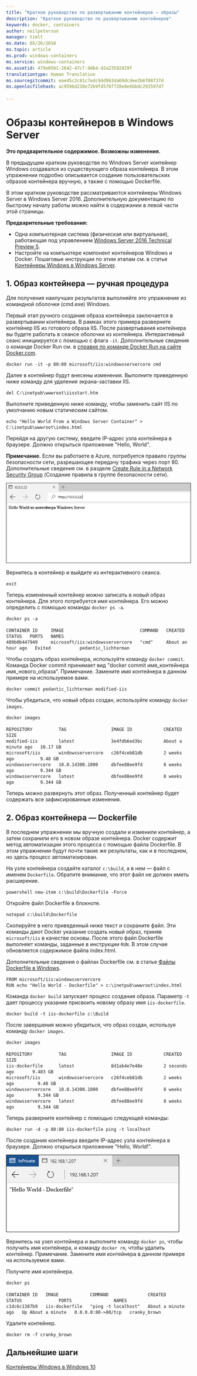 ```yaml
---
title: "Краткое руководство по развертыванию контейнеров — образы"
description: "Краткое руководство по развертыванию контейнеров"
keywords: docker, containers
author: neilpeterson
manager: timlt
ms.date: 05/26/2016
ms.topic: article
ms.prod: windows-containers
ms.service: windows-containers
ms.assetid: 479e05b1-2642-47c7-9db4-d2a23592d29f
translationtype: Human Translation
ms.sourcegitcommit: eae45c2c81c7edc94d963da69dcdee2b6f08f37d
ms.openlocfilehash: ac9596d210e72b9fd576f728e8e6bbdc293597d7

---
```


# Образы контейнеров в Windows Server

**Это предварительное содержимое. Возможны изменения.** 

В предыдущем кратком руководстве по Windows Server контейнер Windows создавался из существующего образа контейнера. В этом упражнении подробно описывается создание пользовательских образов контейнера вручную, а также с помощью Dockerfile.

В этом кратком руководстве рассматриваются контейнеры Windows Server в Windows Server 2016. Дополнительную документацию по быстрому началу работы можно найти в содержании в левой части этой страницы. 

**Предварительные требования:**

- Одна компьютерная система (физическая или виртуальная), работающая под управлением [Windows Server 2016 Technical Preview 5](https://www.microsoft.com/en-us/evalcenter/evaluate-windows-server-technical-preview).
- Настройте на компьютере компонент контейнеров Windows и Docker. Пошаговые инструкции по этим этапам см. в статье [Контейнеры Windows в Windows Server](./quick_start_windows_server.md).

## 1. Образ контейнера — ручная процедура

Для получения наилучших результатов выполняйте это упражнение из командной оболочки (cmd.exe) Windows.

Первый этап ручного создания образа контейнера заключается в развертывании контейнера. В рамках этого примера разверните контейнер IIS из готового образа IIS. После развертывания контейнера вы будете работать в сеансе оболочки из контейнера. Интерактивный сеанс инициируется с помощью с флага `-it`. Дополнительные сведения о команде Docker Run см. в [справке по команде Docker Run на сайте Docker.com]( https://docs.docker.com/engine/reference/run/). 

```none
docker run -it -p 80:80 microsoft/iis:windowsservercore cmd
```

Далее в контейнер будут внесены изменения. Выполните приведенную ниже команду для удаления экрана-заставки IIS.

```none
del C:\inetpub\wwwroot\iisstart.htm
```

Выполните приведенную ниже команду, чтобы заменить сайт IIS по умолчанию новым статическим сайтом.

```none
echo "Hello World From a Windows Server Container" > C:\inetpub\wwwroot\index.html
```

Перейдя на другую систему, введите IP-адрес узла контейнера в браузере. Должно открыться приложение "Hello, World".

**Примечание.** Если вы работаете в Azure, потребуется правило группы безопасности сети, разрешающее передачу трафика через порт 80. Дополнительные сведения см. в разделе [Create Rule in a Network Security Group]( https://azure.microsoft.com/en-us/documentation/articles/virtual-networks-create-nsg-arm-pportal/#create-rules-in-an-existing-nsg) (Создание правила в группе безопасности сети).

![](media/hello.png)

Вернитесь в контейнер и выйдите из интерактивного сеанса.

```none
exit
```

Теперь измененный контейнер можно записать в новый образ контейнера. Для этого потребуется имя контейнера. Его можно определить с помощью команды `docker ps -a`.

```none
docker ps -a

CONTAINER ID     IMAGE                             COMMAND   CREATED             STATUS   PORTS   NAMES
489b0b447949     microsoft/iis:windowsservercore   "cmd"     About an hour ago   Exited           pedantic_lichterman
```

Чтобы создать образ контейнера, используйте команду `docker commit`. Команда Docker commit принимает вид "docker commit имя_контейнера имя_нового_образа". Примечание. Замените имя контейнера в данном примере на используемое вами.

```none
docker commit pedantic_lichterman modified-iis
```

Чтобы убедиться, что новый образ создан, используйте команду `docker images`.  

```none
docker images

REPOSITORY          TAG                 IMAGE ID            CREATED              SIZE
modified-iis        latest              3e4fdb6ed3bc        About a minute ago   10.17 GB
microsoft/iis       windowsservercore   c26f4ceb81db        2 weeks ago          9.48 GB
windowsservercore   10.0.14300.1000     dbfee88ee9fd        8 weeks ago          9.344 GB
windowsservercore   latest              dbfee88ee9fd        8 weeks ago          9.344 GB
```

Теперь можно развернуть этот образ. Полученный контейнер будет содержать все зафиксированные изменения.

## 2. Образ контейнера — Dockerfile

В последнем упражнении мы вручную создали и изменили контейнер, а затем сохранили его в новом образе контейнера. Docker содержит метод автоматизации этого процесса с помощью файла Dockerfile. В этом упражнении будут почти такие же результаты, как и в последнем, но здесь процесс автоматизирован.

На узле контейнера создайте каталог `c:\build`, а в нем — файл с именем `Dockerfile`. Обратите внимание, что этот файл не должен иметь расширение.

```none
powershell new-item c:\build\Dockerfile -Force
```

Откройте файл Dockerfile в блокноте.

```none
notepad c:\build\Dockerfile
```

Скопируйте в него приведенный ниже текст и сохраните файл. Эти команды дают Docker указание создать новый образ, приняв `microsoft/iis` в качестве основы. После этого файл Dockerfile выполняет команды, заданные в инструкции `RUN`. В этом случае обновляется содержимое файла index.html. 

Дополнительные сведения о файлах Dockerfile см. в статье [Файлы Dockerfile в Windows](../docker/manage_windows_dockerfile.md).

```none
FROM microsoft/iis:windowsservercore
RUN echo "Hello World - Dockerfile" > c:\inetpub\wwwroot\index.html
```

Команда `docker build` запускает процесс создания образа. Параметр `-t` дает процессу указание присвоить новому образу имя `iis-dockerfile`.

```none
docker build -t iis-dockerfile c:\Build
```

После завершения можно убедиться, что образ создан, используя команду `docker images`.

```none
docker images

REPOSITORY          TAG                 IMAGE ID            CREATED             SIZE
iis-dockerfile      latest              8d1ab4e7e48e        2 seconds ago       9.483 GB
microsoft/iis       windowsservercore   c26f4ceb81db        2 weeks ago         9.48 GB
windowsservercore   10.0.14300.1000     dbfee88ee9fd        8 weeks ago         9.344 GB
windowsservercore   latest              dbfee88ee9fd        8 weeks ago         9.344 GB
```

Теперь разверните контейнер с помощью следующей команды: 

```none
docker run -d -p 80:80 iis-dockerfile ping -t localhost
```

После создания контейнера введите IP-адрес узла контейнера в браузере. Должно открыться приложение "Hello, World!".

![](media/dockerfile2.png)

Вернитесь на узел контейнера и выполните команду `docker ps`, чтобы получить имя контейнера, и команду `docker rm`, чтобы удалить контейнер. Примечание. Замените имя контейнера в данном примере на используемое вами.

Получите имя контейнера.

```none
docker ps

CONTAINER ID   IMAGE            COMMAND               CREATED              STATUS              PORTS                NAMES
c1dc6c1387b9   iis-dockerfile   "ping -t localhost"   About a minute ago   Up About a minute   0.0.0.0:80->80/tcp   cranky_brown
```

Удалите контейнер.

```none
docker rm -f cranky_brown
```

## Дальнейшие шаги

[Контейнеры Windows в Windows 10](./quick_start_windows_10.md)


<!--HONumber=Jun16_HO5-->


